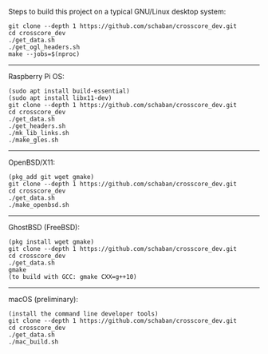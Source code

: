 Steps to build this project on a typical GNU/Linux desktop system:
```
git clone --depth 1 https://github.com/schaban/crosscore_dev.git
cd crosscore_dev
./get_data.sh
./get_ogl_headers.sh
make --jobs=$(nproc)
```

***

Raspberry Pi OS:
```
(sudo apt install build-essential)
(sudo apt install libx11-dev)
git clone --depth 1 https://github.com/schaban/crosscore_dev.git
cd crosscore_dev
./get_data.sh
./get_headers.sh
./mk_lib_links.sh
./make_gles.sh
```

***

OpenBSD/X11:
```
(pkg_add git wget gmake)
git clone --depth 1 https://github.com/schaban/crosscore_dev.git
cd crosscore_dev
./get_data.sh
./make_openbsd.sh
```

***

GhostBSD (FreeBSD):
```
(pkg install wget gmake)
git clone --depth 1 https://github.com/schaban/crosscore_dev.git
cd crosscore_dev
./get_data.sh
gmake
(to build with GCC: gmake CXX=g++10)
```

***

macOS (preliminary):
```
(install the command line developer tools)
git clone --depth 1 https://github.com/schaban/crosscore_dev.git
cd crosscore_dev
./get_data.sh
./mac_build.sh
```

